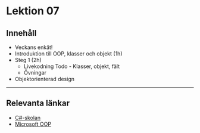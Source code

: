 # Lektion 07

## Innehåll

* Veckans enkät!
* Introduktion till OOP, klasser och objekt (1h)
* Steg 1 (2h)
    * Livekodning Todo - Klasser, objekt, fält 
    * Övningar 
* Objektorienterad design

---

## Relevanta länkar

* [C#-skolan](https://csharpskolan.se/article/klasser-en-introduktion/)
* [Microsoft OOP](https://learn.microsoft.com/en-us/dotnet/csharp/fundamentals/tutorials/oop)
